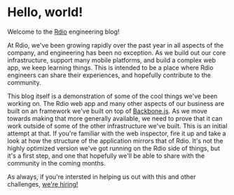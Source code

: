 Hello, world!
=============

Welcome to the [Rdio][2] engineering blog!

At Rdio, we've been growing rapidly over the past year in all aspects of the
company, and engineering has been no exception. As we build out our core
infrastructure, support many mobile platforms, and build a complex web app,
we keep learning things. This is intended to be a place where Rdio engineers
can share their experiences, and hopefully contribute to the community.

This blog itself is a demonstration of some of the cool things we've been
working on. The Rdio web app and many other aspects of our business are built
on an framework we've built on top of [Backbone.js][3]. As we move towards
making that more generally available, we need to prove that it can work outside
of some of the other infrastructure we've built. This is an initial attempt at
that. If you're familiar with the web inspector, fire it up and take a look
at how the structure of the application mirrors that of Rdio. It's not the 
highly optimized version we've got running on the Rdio side of things, but it's
a first step, and one that hopefully we'll be able to share with the community
in the coming months.

As always, if you're intersted in helping us out with this and other challenges,
[we're hiring!][4]

[1]: http://www.rdio.com/people/justin_tulloss/
[2]: http://www.rdio.com/
[3]: http://backbonejs.org/
[4]: http://www.rdio.com/careers/
